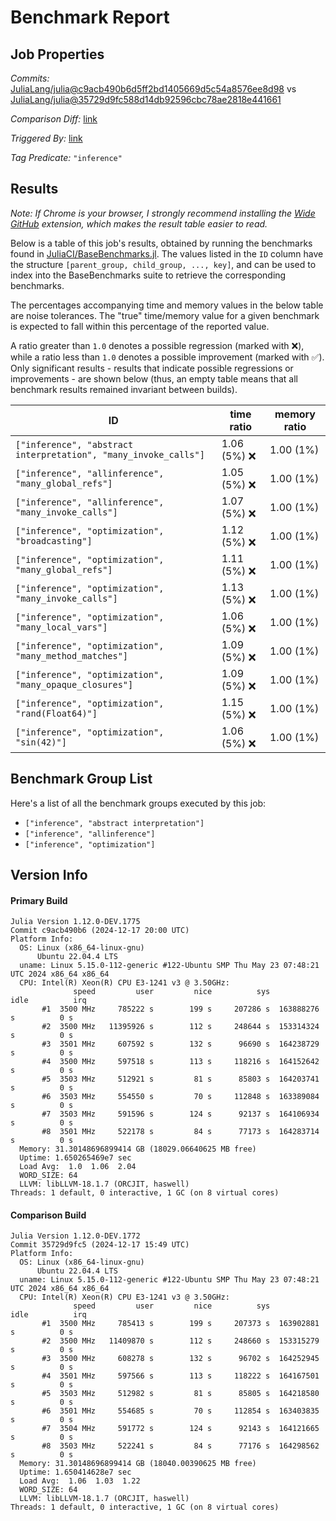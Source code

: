 # Benchmark Report

## Job Properties

*Commits:* [JuliaLang/julia@c9acb490b6d5ff2bd1405669d5c54a8576ee8d98](https://github.com/JuliaLang/julia/commit/c9acb490b6d5ff2bd1405669d5c54a8576ee8d98) vs [JuliaLang/julia@35729d9fc588d14db92596cbc78ae2818e441661](https://github.com/JuliaLang/julia/commit/35729d9fc588d14db92596cbc78ae2818e441661)

*Comparison Diff:* [link](https://github.com/JuliaLang/julia/compare/35729d9fc588d14db92596cbc78ae2818e441661..c9acb490b6d5ff2bd1405669d5c54a8576ee8d98)

*Triggered By:* [link](https://github.com/JuliaLang/julia/pull/56851#issuecomment-2549109918)

*Tag Predicate:* `"inference"`

## Results

*Note: If Chrome is your browser, I strongly recommend installing the [Wide GitHub](https://chrome.google.com/webstore/detail/wide-github/kaalofacklcidaampbokdplbklpeldpj?hl=en)
extension, which makes the result table easier to read.*

Below is a table of this job's results, obtained by running the benchmarks found in
[JuliaCI/BaseBenchmarks.jl](https://github.com/JuliaCI/BaseBenchmarks.jl). The values
listed in the `ID` column have the structure `[parent_group, child_group, ..., key]`,
and can be used to index into the BaseBenchmarks suite to retrieve the corresponding
benchmarks.

The percentages accompanying time and memory values in the below table are noise tolerances. The "true"
time/memory value for a given benchmark is expected to fall within this percentage of the reported value.

A ratio greater than `1.0` denotes a possible regression (marked with :x:), while a ratio less
than `1.0` denotes a possible improvement (marked with :white_check_mark:). Only significant results - results
that indicate possible regressions or improvements - are shown below (thus, an empty table means that all
benchmark results remained invariant between builds).

| ID | time ratio | memory ratio |
|----|------------|--------------|
| `["inference", "abstract interpretation", "many_invoke_calls"]` | 1.06 (5%) :x: | 1.00 (1%)  |
| `["inference", "allinference", "many_global_refs"]` | 1.05 (5%) :x: | 1.00 (1%)  |
| `["inference", "allinference", "many_invoke_calls"]` | 1.07 (5%) :x: | 1.00 (1%)  |
| `["inference", "optimization", "broadcasting"]` | 1.12 (5%) :x: | 1.00 (1%)  |
| `["inference", "optimization", "many_global_refs"]` | 1.11 (5%) :x: | 1.00 (1%)  |
| `["inference", "optimization", "many_invoke_calls"]` | 1.13 (5%) :x: | 1.00 (1%)  |
| `["inference", "optimization", "many_local_vars"]` | 1.06 (5%) :x: | 1.00 (1%)  |
| `["inference", "optimization", "many_method_matches"]` | 1.09 (5%) :x: | 1.00 (1%)  |
| `["inference", "optimization", "many_opaque_closures"]` | 1.09 (5%) :x: | 1.00 (1%)  |
| `["inference", "optimization", "rand(Float64)"]` | 1.15 (5%) :x: | 1.00 (1%)  |
| `["inference", "optimization", "sin(42)"]` | 1.06 (5%) :x: | 1.00 (1%)  |

## Benchmark Group List

Here's a list of all the benchmark groups executed by this job:

- `["inference", "abstract interpretation"]`
- `["inference", "allinference"]`
- `["inference", "optimization"]`

## Version Info

#### Primary Build

```
Julia Version 1.12.0-DEV.1775
Commit c9acb490b6 (2024-12-17 20:00 UTC)
Platform Info:
  OS: Linux (x86_64-linux-gnu)
      Ubuntu 22.04.4 LTS
  uname: Linux 5.15.0-112-generic #122-Ubuntu SMP Thu May 23 07:48:21 UTC 2024 x86_64 x86_64
  CPU: Intel(R) Xeon(R) CPU E3-1241 v3 @ 3.50GHz: 
              speed         user         nice          sys         idle          irq
       #1  3500 MHz     785222 s        199 s     207286 s  163888276 s          0 s
       #2  3500 MHz   11395926 s        112 s     248644 s  153314324 s          0 s
       #3  3501 MHz     607592 s        132 s      96690 s  164238729 s          0 s
       #4  3500 MHz     597518 s        113 s     118216 s  164152642 s          0 s
       #5  3503 MHz     512921 s         81 s      85803 s  164203741 s          0 s
       #6  3503 MHz     554550 s         70 s     112848 s  163389084 s          0 s
       #7  3503 MHz     591596 s        124 s      92137 s  164106934 s          0 s
       #8  3501 MHz     522178 s         84 s      77173 s  164283714 s          0 s
  Memory: 31.30148696899414 GB (18029.06640625 MB free)
  Uptime: 1.650265469e7 sec
  Load Avg:  1.0  1.06  2.04
  WORD_SIZE: 64
  LLVM: libLLVM-18.1.7 (ORCJIT, haswell)
Threads: 1 default, 0 interactive, 1 GC (on 8 virtual cores)

```

#### Comparison Build

```
Julia Version 1.12.0-DEV.1772
Commit 35729d9fc5 (2024-12-17 15:49 UTC)
Platform Info:
  OS: Linux (x86_64-linux-gnu)
      Ubuntu 22.04.4 LTS
  uname: Linux 5.15.0-112-generic #122-Ubuntu SMP Thu May 23 07:48:21 UTC 2024 x86_64 x86_64
  CPU: Intel(R) Xeon(R) CPU E3-1241 v3 @ 3.50GHz: 
              speed         user         nice          sys         idle          irq
       #1  3500 MHz     785413 s        199 s     207373 s  163902881 s          0 s
       #2  3500 MHz   11409870 s        112 s     248660 s  153315279 s          0 s
       #3  3500 MHz     608278 s        132 s      96702 s  164252945 s          0 s
       #4  3501 MHz     597566 s        113 s     118222 s  164167501 s          0 s
       #5  3503 MHz     512982 s         81 s      85805 s  164218580 s          0 s
       #6  3501 MHz     554685 s         70 s     112854 s  163403835 s          0 s
       #7  3504 MHz     591772 s        124 s      92143 s  164121665 s          0 s
       #8  3503 MHz     522241 s         84 s      77176 s  164298562 s          0 s
  Memory: 31.30148696899414 GB (18040.00390625 MB free)
  Uptime: 1.650414628e7 sec
  Load Avg:  1.06  1.03  1.22
  WORD_SIZE: 64
  LLVM: libLLVM-18.1.7 (ORCJIT, haswell)
Threads: 1 default, 0 interactive, 1 GC (on 8 virtual cores)

```

